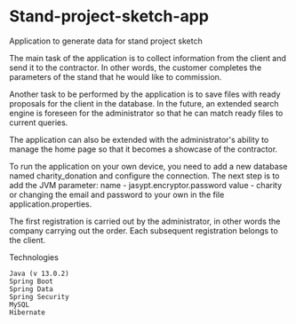 # Stand-project-sketch-app
Application to generate data for stand project sketch

The main task of the application is to collect information from the client and send it to the contractor.
In other words, the customer completes the parameters of the stand that he would like to commission.

Another task to be performed by the application is to save files with ready proposals for the client in the database.
In the future, an extended search engine is foreseen for the administrator so that he can match ready files to current queries.

The application can also be extended with the administrator's ability to manage the home page so that it becomes a showcase of the contractor.

To run the application on your own device, you need to add a new database named charity_donation and configure the connection. The next step is to add the JVM parameter: name - jasypt.encryptor.password value - charity or changing the email and password to your own in the file application.properties.

The first registration is carried out by the administrator, in other words the company carrying out the order.
Each subsequent registration belongs to the client.

Technologies

    Java (v 13.0.2)
    Spring Boot 
    Spring Data
    Spring Security
    MySQL
    Hibernate
